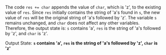 The code `res += char` appends the value of `char`, which is 'z', to the existing value of `res`. Since `res` initially contains the string of 'a's found in `s`, the new value of `res` will be the original string of 'a's followed by 'z'. The variable `s` remains unchanged, and `char` does not affect any other variables. Therefore, the output state is: `s` contains 'a', `res` is the string of 'a's followed by 'z', and `char` is 'z'.

Output State: **`s` contains 'a', `res` is the string of 'a's followed by 'z', `char` is 'z'**